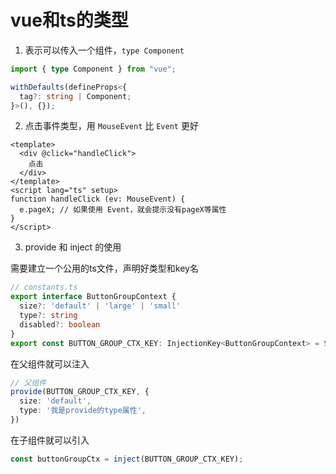 # vue和ts的类型

1. 表示可以传入一个组件，`type Component`

```ts
import { type Component } from "vue";

withDefaults(defineProps<{
  tag?: string | Component;
}>(), {});
```

2. 点击事件类型，用 `MouseEvent` 比 `Event` 更好

```vue
<template>
  <div @click="handleClick">
    点击
  </div>
</template>
<script lang="ts" setup>
function handleClick (ev: MouseEvent) {
  e.pageX; // 如果使用 Event，就会提示没有pageX等属性
}
</script>
```

3. provide 和 inject 的使用

需要建立一个公用的ts文件，声明好类型和key名

```ts
// constants.ts
export interface ButtonGroupContext {
  size?: 'default' | 'large' | 'small'
  type?: string
  disabled?: boolean
}
export const BUTTON_GROUP_CTX_KEY: InjectionKey<ButtonGroupContext> = Symbol('buttonGroupContext')
```

在父组件就可以注入

```ts
// 父组件
provide(BUTTON_GROUP_CTX_KEY, {
  size: 'default',
  type: '我是provide的type属性',
})
```

在子组件就可以引入

```ts
const buttonGroupCtx = inject(BUTTON_GROUP_CTX_KEY);
```

